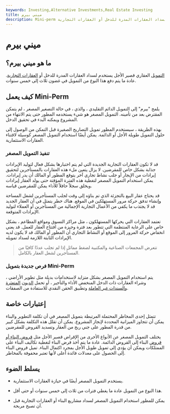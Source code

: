 ```yaml
---
keywords: Investing,Alternative Investments,Real Estate Investing
title: ميني بيرم
description: Mini-perm هو نوع من التمويل قصير الأجل يستخدم لسداد العقارات المدرة للدخل أو العقارات التجارية.
---
```


# ميني بيرم
## ما هو ميني بيرم؟

[التمويل](/financing) العقاري قصير الأجل يستخدم لسداد العقارات المدرة للدخل أو [العقارات التجارية](/commercial-property). عادة ما يتم دفع هذا النوع من التمويل في غضون ثلاث إلى خمس سنوات.

## كيف يعمل Mini-Perm

يلمح "بيرم" إلى التمويل الدائم التقليدي ، والذي ، في حالة التصغير المصغر ، لم يتمكن المقترض بعد من تأمينه. التمويل المصغر هو شيء يستخدمه المطور حتى يتم الانتهاء من المشروع ويمكنه البدء في تحقيق الدخل.

بهذه الطريقة ، سيستخدم المطور تمويل التصاريح الصغيرة قبل التمكن من الوصول إلى حلول التمويل طويلة الأجل أو الدائمة. يمكن أيضًا استخدام التمويل المصغر كوسيلة لاقتناء العقارات الاستثمارية.

### تنفيذ التمويل المصغر

قد لا تكون العقارات التجارية الجديدة التي لم يتم اختبارها بشكل فعال لتوليد الإيرادات جذابة بشكل خاص للمقرضين. لا يزال يتعين ملء هذه العقارات بالمستأجرين لتحقيق إيرادات من الإيجار أو جلب نشاط تجاري آخر يتوقع المطور أو المالك أن يدر إيرادات. يمكن استخدام التمويل المصغر لتغطية هذه الفترة المؤقتة حتى يولد العقار إيرادات ويخلق سجلاً حافلاً للأداء يمكن للمقرضين قياسه.

قد يحتاج عقار البيع بالتجزئة الذي تم بناؤه إلى وقت لجلب المستأجرين لشغل المساحة وإنشاء تدفق حركة مرور المستهلكين في الموقع. هناك خطر يتمثل في أن العقار الجديد قد لا يجتذب ما يكفي من الأعمال التجارية الإجمالية من المستأجرين أو العملاء لتوليد الإيرادات المتوقعة.

تعتمد العقارات التي يحركها المستهلكون ، مثل مراكز التسوق ومواقع المطاعم ، بشكل خاص على الرعاية المنتظمة التي تتطور بعد فترة وجيزة من افتتاح العقار للعمل. قد يعني انخفاض حركة المرور إلى الموقع أو النشاط التجاري أن المطور أو المالك قد لا يكون لديه الإيرادات الثابتة اللازمة لسداد تمويله.

> تتعرض المجمعات الصناعية والمكتبية لضغط مماثل إذا لم تجلب عددًا كافيًا من المستأجرين لشغل العقار بالكامل.

>

### فرص جديدة بتمويل Mini-Perm

يتم استخدام التمويل المصغر بشكل متزايد لاستخدامات بديلة مثل تطوير الأراضي ، وشراء العقارات ذات الدخل المنخفض الأداء والتأجير ، أو تحمل [الديون](/financial_distress) [المتعثرة والسندات غير العاملة](/non-performing-assets) وتطبيق الحقن النقدي للاستفادة من الصفقات.

## إعتبارات خاصة

تتمثل إحدى المخاطر المحتملة المرتبطة بتمويل المصغر في أن تكلفة التطوير والبناء يمكن أن تتجاوز الميزانية المحددة لإنجاز المشروع. يمكن أن تقلل هذه التكلفة بشكل كبير من قدرة المطور على جني ربح من العقار وتسديد القروض للمقرضين.

يختلف التمويل المصغر عن الأنواع الأخرى من الإقراض قصير الأجل مثل [قروض البناء أو قروض](/construction-loan) البناء إلى القروض الدائمة. عادة ما يتم أخذ قرض البناء لتغطية تكاليف البناء على الممتلكات ويمكن أن يؤدي إلى تمويل طويل الأجل بمجرد اكتمال البناء. تميل قروض البناء إلى الحصول على معدلات فائدة أعلى لأنها تعتبر محفوفة بالمخاطر.

## يسلط الضوء

- يستخدم التمويل المصغر أيضًا في حيازة العقارات الاستثمارية.

- هذا النوع من التمويل عادة ما يغطي فترات من ثلاث إلى خمس سنوات أو حتى أقل.

- يمكن للمطور استخدام التمويل المصغر لسداد مشاريع البناء أو العقارات التجارية قبل أن تصبح مربحة.

